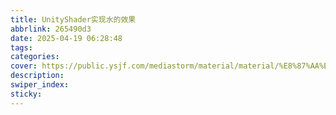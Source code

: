 ```yaml
---
title: UnityShader实现水的效果
abbrlink: 265490d3
date: 2025-04-19 06:28:48
tags:
categories:
cover: https://public.ysjf.com/mediastorm/material/material/%E8%87%AA%E7%84%B6%E9%A3%8E%E5%85%89_%E9%98%BF%E7%8E%9B%E7%9B%B4%E7%B1%B3_2_%E8%BF%9C%E6%99%AF.jpg
description:
swiper_index:
sticky:
---
```

